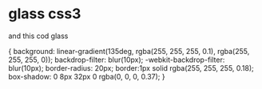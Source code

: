# glass css3
and this cod glass

{
   background: linear-gradient(135deg, rgba(255, 255, 255, 0.1), rgba(255, 255, 255, 0));
    backdrop-filter: blur(10px);
    -webkit-backdrop-filter: blur(10px);
    border-radius: 20px;
    border:1px solid rgba(255, 255, 255, 0.18);
    box-shadow: 0 8px 32px 0 rgba(0, 0, 0, 0.37);
}